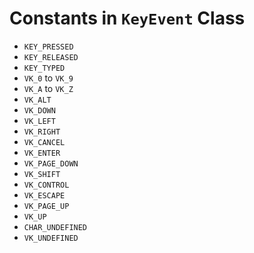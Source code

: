# Constants in `KeyEvent` Class

  - `KEY_PRESSED`
  - `KEY_RELEASED`
  - `KEY_TYPED`
  - `VK_0` to `VK_9`
  - `VK_A` to `VK_Z`
  - `VK_ALT` 
  - `VK_DOWN` 
  - `VK_LEFT` 
  - `VK_RIGHT`
  - `VK_CANCEL` 
  - `VK_ENTER` 
  - `VK_PAGE_DOWN` 
  - `VK_SHIFT`
  - `VK_CONTROL` 
  - `VK_ESCAPE` 
  - `VK_PAGE_UP` 
  - `VK_UP`
  - `CHAR_UNDEFINED`
  - `VK_UNDEFINED`
